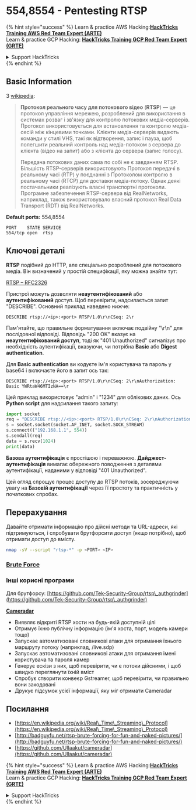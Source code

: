 # 554,8554 - Pentesting RTSP

{% hint style="success" %}
Learn & practice AWS Hacking:<img src="/.gitbook/assets/arte.png" alt="" data-size="line">[**HackTricks Training AWS Red Team Expert (ARTE)**](https://training.hacktricks.xyz/courses/arte)<img src="/.gitbook/assets/arte.png" alt="" data-size="line">\
Learn & practice GCP Hacking: <img src="/.gitbook/assets/grte.png" alt="" data-size="line">[**HackTricks Training GCP Red Team Expert (GRTE)**<img src="/.gitbook/assets/grte.png" alt="" data-size="line">](https://training.hacktricks.xyz/courses/grte)

<details>

<summary>Support HackTricks</summary>

* Check the [**subscription plans**](https://github.com/sponsors/carlospolop)!
* **Join the** 💬 [**Discord group**](https://discord.gg/hRep4RUj7f) or the [**telegram group**](https://t.me/peass) or **follow** us on **Twitter** 🐦 [**@hacktricks\_live**](https://twitter.com/hacktricks\_live)**.**
* **Share hacking tricks by submitting PRs to the** [**HackTricks**](https://github.com/carlospolop/hacktricks) and [**HackTricks Cloud**](https://github.com/carlospolop/hacktricks-cloud) github repos.

</details>
{% endhint %}

## Basic Information

З [wikipedia](https://en.wikipedia.org/wiki/Real\_Time\_Streaming\_Protocol):

> **Протокол реального часу для потокового відео** (**RTSP**) — це протокол управління мережею, розроблений для використання в системах розваг і зв'язку для контролю потокових медіа-серверів. Протокол використовується для встановлення та контролю медіа-сесій між кінцевими точками. Клієнти медіа-серверів видають команди у стилі VHS, такі як відтворення, запис і пауза, щоб полегшити реальний контроль над медіа-потоком з сервера до клієнта (відео на запит) або з клієнта до сервера (запис голосу).
>
> Передача потокових даних сама по собі не є завданням RTSP. Більшість RTSP-серверів використовують Протокол передачі в реальному часі (RTP) у поєднанні з Протоколом контролю в реальному часі (RTCP) для доставки медіа-потоку. Однак деякі постачальники реалізують власні транспортні протоколи. Програмне забезпечення RTSP-сервера від RealNetworks, наприклад, також використовувало власний протокол Real Data Transport (RDT) від RealNetworks.

**Default ports:** 554,8554
```
PORT    STATE SERVICE
554/tcp open  rtsp
```
## Ключові деталі

**RTSP** подібний до HTTP, але спеціально розроблений для потокового медіа. Він визначений у простій специфікації, яку можна знайти тут:

[RTSP – RFC2326](https://tools.ietf.org/html/rfc2326)

Пристрої можуть дозволяти **неаутентифікований** або **аутентифікований** доступ. Щоб перевірити, надсилається запит "DESCRIBE". Основний приклад наведено нижче:

`DESCRIBE rtsp://<ip>:<port> RTSP/1.0\r\nCSeq: 2\r`

Пам'ятайте, що правильне форматування включає подвійну "\r\n" для послідовної відповіді. Відповідь "200 OK" вказує на **неаутентифікований доступ**, тоді як "401 Unauthorized" сигналізує про необхідність аутентифікації, вказуючи, чи потрібна **Basic** або **Digest authentication**.

Для **Basic authentication** ви кодуєте ім'я користувача та пароль у base64 і включаєте його в запит ось так:

`DESCRIBE rtsp://<ip>:<port> RTSP/1.0\r\nCSeq: 2\r\nAuthorization: Basic YWRtaW46MTIzNA==\r`

Цей приклад використовує "admin" і "1234" для облікових даних. Ось **Python script** для надсилання такого запиту:
```python
import socket
req = "DESCRIBE rtsp://<ip>:<port> RTSP/1.0\r\nCSeq: 2\r\nAuthorization: Basic YWRtaW46MTIzNA==\r\n\r\n"
s = socket.socket(socket.AF_INET, socket.SOCK_STREAM)
s.connect(("192.168.1.1", 554))
s.sendall(req)
data = s.recv(1024)
print(data)
```
**Базова аутентифікація** є простішою і переважною. **Дайджест-аутентифікація** вимагає обережного поводження з деталями аутентифікації, наданими у відповіді "401 Unauthorized".

Цей огляд спрощує процес доступу до RTSP потоків, зосереджуючи увагу на **Базовій аутентифікації** через її простоту та практичність у початкових спробах.

## Перерахування

Давайте отримати інформацію про дійсні методи та URL-адреси, які підтримуються, і спробувати брутфорсити доступ (якщо потрібно), щоб отримати доступ до вмісту.
```bash
nmap -sV --script "rtsp-*" -p <PORT> <IP>
```
### [Brute Force](../generic-methodologies-and-resources/brute-force.md#rtsp)

### **Інші корисні програми**

Для брутфорсу: [https://github.com/Tek-Security-Group/rtsp\_authgrinder](https://github.com/Tek-Security-Group/rtsp\_authgrinder)

[**Cameradar**](https://github.com/Ullaakut/cameradar)

* Виявляє відкриті RTSP хости на будь-якій доступній цілі
* Отримує їхню публічну інформацію (ім'я хоста, порт, модель камери тощо)
* Запускає автоматизовані словникові атаки для отримання їхнього маршруту потоку (наприклад, /live.sdp)
* Запускає автоматизовані словникові атаки для отримання імені користувача та пароля камер
* Генерує ескізи з них, щоб перевірити, чи є потоки дійсними, і щоб швидко переглянути їхній вміст
* Спробує створити конвеєр Gstreamer, щоб перевірити, чи правильно вони закодовані
* Друкує підсумок усієї інформації, яку міг отримати Cameradar

## Посилання

* [https://en.wikipedia.org/wiki/Real\_Time\_Streaming\_Protocol](https://en.wikipedia.org/wiki/Real\_Time\_Streaming\_Protocol)
* [http://badguyfu.net/rtsp-brute-forcing-for-fun-and-naked-pictures/](http://badguyfu.net/rtsp-brute-forcing-for-fun-and-naked-pictures/)
* [https://github.com/Ullaakut/cameradar](https://github.com/Ullaakut/cameradar)

{% hint style="success" %}
Learn & practice AWS Hacking:<img src="/.gitbook/assets/arte.png" alt="" data-size="line">[**HackTricks Training AWS Red Team Expert (ARTE)**](https://training.hacktricks.xyz/courses/arte)<img src="/.gitbook/assets/arte.png" alt="" data-size="line">\
Learn & practice GCP Hacking: <img src="/.gitbook/assets/grte.png" alt="" data-size="line">[**HackTricks Training GCP Red Team Expert (GRTE)**<img src="/.gitbook/assets/grte.png" alt="" data-size="line">](https://training.hacktricks.xyz/courses/grte)

<details>

<summary>Support HackTricks</summary>

* Check the [**subscription plans**](https://github.com/sponsors/carlospolop)!
* **Join the** 💬 [**Discord group**](https://discord.gg/hRep4RUj7f) or the [**telegram group**](https://t.me/peass) or **follow** us on **Twitter** 🐦 [**@hacktricks\_live**](https://twitter.com/hacktricks\_live)**.**
* **Share hacking tricks by submitting PRs to the** [**HackTricks**](https://github.com/carlospolop/hacktricks) and [**HackTricks Cloud**](https://github.com/carlospolop/hacktricks-cloud) github repos.

</details>
{% endhint %}
